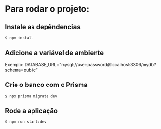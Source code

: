 # Para rodar o projeto:

## Instale as depêndencias

```bash
$ npm install
```

## Adicione a variável de ambiente

Exemplo: DATABASE_URL="mysql://user:password@localhost:3306/mydb?schema=public"

## Crie o banco com o Prisma

```
$ npx prisma migrate dev
```

## Rode a aplicação

```
$ npm run start:dev
```
